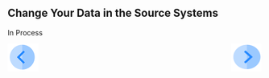 ## Change Your Data in the Source Systems

In Process



[![Previous](/articles/demo_project/DPM_Demo_Project/images/Previous.png)](/articles/demo_project/DPM_Demo_Project/03_Auto_Sync/03_05_Auto_Sync_View_Your_Data.md)[<img align="right" width="60" height="54" src="/articles/demo_project/DPM_Demo_Project/images/Next.png">](/articles/demo_project/DPM_Demo_Project/03_Auto_Sync/03_07_Auto_Sync_Submit_a_Second_Request.md)
